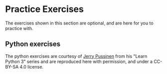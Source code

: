 # Practice Exercises

The exercises shown in this section are optional, and are here for you to practice with. 

## Python exercises

The python exercises are courtesy of [Jerry Pussinen](https://github.com/jerry-git/learn-python3.git) from his "Learn Python 3" series and are reproduced here with permission, and under a CC-BY-SA 4.0 license.